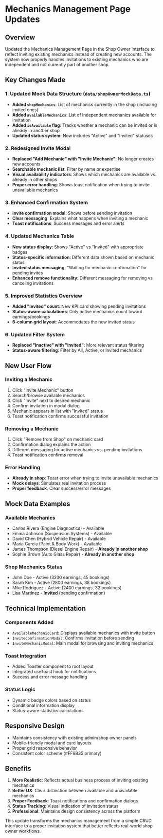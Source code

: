 # Mechanics Management Page Updates

## Overview
Updated the Mechanics Management Page in the Shop Owner interface to reflect inviting existing mechanics instead of creating new accounts. The system now properly handles invitations to existing mechanics who are independent and not currently part of another shop.

## Key Changes Made

### 1. **Updated Mock Data Structure** (`data/shopOwnerMockData.ts`)
- **Added `shopMechanics`**: List of mechanics currently in the shop (including invited ones)
- **Added `availableMechanics`**: List of independent mechanics available for invitation
- **Added `isAvailable` flag**: Tracks whether a mechanic can be invited or is already in another shop
- **Updated status system**: Now includes "Active" and "Invited" statuses

### 2. **Redesigned Invite Modal**
- **Replaced "Add Mechanic" with "Invite Mechanic"**: No longer creates new accounts
- **Searchable mechanic list**: Filter by name or expertise
- **Visual availability indicators**: Shows which mechanics are available vs. already in other shops
- **Proper error handling**: Shows toast notification when trying to invite unavailable mechanics

### 3. **Enhanced Confirmation System**
- **Invite confirmation modal**: Shows before sending invitation
- **Clear messaging**: Explains what happens when inviting a mechanic
- **Toast notifications**: Success messages and error alerts

### 4. **Updated Mechanics Table**
- **New status display**: Shows "Active" vs "Invited" with appropriate badges
- **Status-specific information**: Different data shown based on mechanic status
- **Invited status messaging**: "Waiting for mechanic confirmation" for pending invites
- **Enhanced remove functionality**: Different messaging for removing vs canceling invitations

### 5. **Improved Statistics Overview**
- **Added "Invited" count**: New KPI card showing pending invitations
- **Status-aware calculations**: Only active mechanics count toward earnings/bookings
- **6-column grid layout**: Accommodates the new invited status

### 6. **Updated Filter System**
- **Replaced "Inactive" with "Invited"**: More relevant status filtering
- **Status-aware filtering**: Filter by All, Active, or Invited mechanics

## New User Flow

### Inviting a Mechanic
1. Click "Invite Mechanic" button
2. Search/browse available mechanics
3. Click "Invite" next to desired mechanic
4. Confirm invitation in modal dialog
5. Mechanic appears in list with "Invited" status
6. Toast notification confirms successful invitation

### Removing a Mechanic
1. Click "Remove from Shop" on mechanic card
2. Confirmation dialog explains the action
3. Different messaging for active mechanics vs. pending invitations
4. Toast notification confirms removal

### Error Handling
- **Already in shop**: Toast error when trying to invite unavailable mechanics
- **Mock delays**: Simulates real invitation process
- **Proper feedback**: Clear success/error messages

## Mock Data Examples

### Available Mechanics
- Carlos Rivera (Engine Diagnostics) - Available
- Emma Johnson (Suspension Systems) - Available  
- David Chen (Hybrid Vehicle Repair) - Available
- Maria Garcia (Paint & Body Work) - Available
- James Thompson (Diesel Engine Repair) - **Already in another shop**
- Sophie Brown (Auto Glass Repair) - **Already in another shop**

### Shop Mechanics Status
- John Doe - Active (3200 earnings, 45 bookings)
- Sarah Kim - Active (2800 earnings, 38 bookings)  
- Mike Rodriguez - Active (2400 earnings, 32 bookings)
- Lisa Martinez - **Invited** (pending confirmation)

## Technical Implementation

### Components Added
- `AvailableMechanicCard`: Displays available mechanics with invite button
- `InviteConfirmationModal`: Confirms invitation before sending
- `InviteMechanicModal`: Main modal for browsing and inviting mechanics

### Toast Integration
- Added Toaster component to root layout
- Integrated useToast hook for notifications
- Success and error message handling

### Status Logic
- Dynamic badge colors based on status
- Conditional information display
- Status-aware statistics calculations

## Responsive Design
- Maintains consistency with existing admin/shop owner panels
- Mobile-friendly modal and card layouts
- Proper grid responsive behavior
- Consistent color scheme (#FF6B35 primary)

## Benefits
1. **More Realistic**: Reflects actual business process of inviting existing mechanics
2. **Better UX**: Clear distinction between available and unavailable mechanics
3. **Proper Feedback**: Toast notifications and confirmation dialogs
4. **Status Tracking**: Visual indication of invitation status
5. **Professional**: Maintains design consistency across the platform

This update transforms the mechanics management from a simple CRUD interface to a proper invitation system that better reflects real-world shop owner workflows.